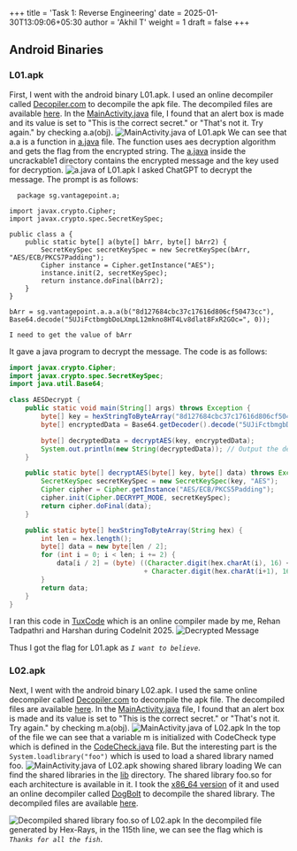 +++
title = 'Task 1: Reverse Engineering'
date = 2025-01-30T13:09:06+05:30
author = 'Akhil T'
weight = 1
draft = false
+++

## Android Binaries
### L01.apk
First, I went with the android binary L01.apk. I used an online decompiler called [Decopiler.com](https://www.decompiler.com/) to decompile the apk file. The decompiled files are available [here](https://www.decompiler.com/jar/bef9713f757940b590d0bfbd6111c3f0/L01.apk).
In the [MainActivity.java](https://www.decompiler.com/jar/bef9713f757940b590d0bfbd6111c3f0/L01.apk/sources/sg/vantagepoint/uncrackable1/MainActivity.java) file, I found that an alert box is made and its value is set to "This is the correct secret." or "That's not it. Try again." by checking a.a(obj).
![MainActivity.java of L01.apk](/cybersec-writeup/reverse-engineering/mainactivity-L01.png)
We can see that a.a is a function in [a.java](https://www.decompiler.com/jar/bef9713f757940b590d0bfbd6111c3f0/L01.apk/sources/sg/vantagepoint/a/a.java) file. The function uses aes decryption algorithm and gets the flag from the encrypted string.
The [a.java](https://www.decompiler.com/jar/bef9713f757940b590d0bfbd6111c3f0/L01.apk/sources/sg/vantagepoint/uncrackable1/a.java) inside the uncrackable1 directory contains the encrypted message and the key used for decryption.
![a.java of L01.apk](/cybersec-writeup/reverse-engineering/a-L01.png)
I asked ChatGPT to decrypt the message. The prompt is as follows:
```
  package sg.vantagepoint.a;

import javax.crypto.Cipher;
import javax.crypto.spec.SecretKeySpec;

public class a {
    public static byte[] a(byte[] bArr, byte[] bArr2) {
        SecretKeySpec secretKeySpec = new SecretKeySpec(bArr, "AES/ECB/PKCS7Padding");
        Cipher instance = Cipher.getInstance("AES");
        instance.init(2, secretKeySpec);
        return instance.doFinal(bArr2);
    }
}

bArr = sg.vantagepoint.a.a.a(b("8d127684cbc37c17616d806cf50473cc"), Base64.decode("5UJiFctbmgbDoLXmpL12mkno8HT4Lv8dlat8FxR2GOc=", 0));

I need to get the value of bArr
```

It gave a java program to decrypt the message. The code is as follows:
```java
import javax.crypto.Cipher;
import javax.crypto.spec.SecretKeySpec;
import java.util.Base64;

class AESDecrypt {
    public static void main(String[] args) throws Exception {
        byte[] key = hexStringToByteArray("8d127684cbc37c17616d806cf50473cc");
        byte[] encryptedData = Base64.getDecoder().decode("5UJiFctbmgbDoLXmpL12mkno8HT4Lv8dlat8FxR2GOc=");

        byte[] decryptedData = decryptAES(key, encryptedData);
        System.out.println(new String(decryptedData)); // Output the decrypted value
    }

    public static byte[] decryptAES(byte[] key, byte[] data) throws Exception {
        SecretKeySpec secretKeySpec = new SecretKeySpec(key, "AES");
        Cipher cipher = Cipher.getInstance("AES/ECB/PKCS5Padding");
        cipher.init(Cipher.DECRYPT_MODE, secretKeySpec);
        return cipher.doFinal(data);
    }

    public static byte[] hexStringToByteArray(String hex) {
        int len = hex.length();
        byte[] data = new byte[len / 2];
        for (int i = 0; i < len; i += 2) {
            data[i / 2] = (byte) ((Character.digit(hex.charAt(i), 16) << 4)
                                  + Character.digit(hex.charAt(i+1), 16));
        }
        return data;
    }
}
```

I ran this code in [TuxCode](https://tuxcode.fosscell.org) which is an online compiler made by me, Rehan Tadpathri and Harshan during CodeInit 2025.
![Decrypted Message](/cybersec-writeup/reverse-engineering/tuxcode-L01.png)

Thus I got the flag for L01.apk as *`I want to believe`*.

### L02.apk
Next, I went with the android binary L02.apk. I used the same online decompiler called [Decopiler.com](https://www.decompiler.com/) to decompile the apk file. The decompiled files are available [here](https://www.decompiler.com/jar/486c43bb79154a8f947f77d0e54efec3/L02.apk).
In the [MainActivity.java](https://www.decompiler.com/jar/486c43bb79154a8f947f77d0e54efec3/L02.apk/sources/sg/vantagepoint/uncrackable2/MainActivity.java) file, I found that an alert box is made and its value is set to "This is the correct secret." or "That's not it. Try again." by checking m.a(obj).
![MainActivity.java of L02.apk](/cybersec-writeup/reverse-engineering/mainactivity-L02.png)
In the top of the file we can see that a variable m is initialized with CodeCheck type which is defined in the [CodeCheck.java](https://www.decompiler.com/jar/486c43bb79154a8f947f77d0e54efec3/L02.apk/sources/sg/vantagepoint/uncrackable2/CodeCheck.java) file. But the interesting part is the ```System.loadlibrary("foo")``` which is used to load a shared library named foo.
![MainActivity.java of L02.apk showing shared library loading](/cybersec-writeup/reverse-engineering/mainactivity-L02-foo.png)
We can find the shared libraries in the [lib](https://www.decompiler.com/jar/486c43bb79154a8f947f77d0e54efec3/L02.apk/resources/lib) directory. The shared library foo.so for each architecture is available in it. I took the [x86_64 version](https://www.decompiler.com/jar/486c43bb79154a8f947f77d0e54efec3/L02.apk/resources/lib/x86_64/libfoo.so) of it and used an online decompiler called [DogBolt](https://dogbolt.com/) to decompile the shared library. The decompiled files are available [here](https://dogbolt.org/?id=8996e9d9-7a99-4b67-ad49-518d13332721#Hex-Rays=115).

![Decompiled shared library foo.so of L02.apk](/cybersec-writeup/reverse-engineering/foo-L02.png)
In the decompiled file generated by Hex-Rays, in the 115th line, we can see the flag which is *```Thanks for all the fish```*.
